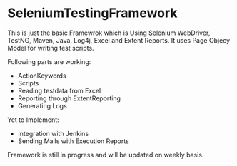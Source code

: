 # SeleniumTestingFramework

This is just the basic Framewrok which is Using Selenium WebDriver, TestNG, Maven, Java, Log4j, Excel and Extent Reports. It uses Page Objecy Model for writing test scripts. 

Following parts are working:
- ActionKeywords
- Scripts
- Reading testdata from Excel
- Reporting through ExtentReporting
- Generating Logs

Yet to Implement:
- Integration with Jenkins
- Sending Mails with Execution Reports

Framework is still in progress and will be updated on weekly basis.
